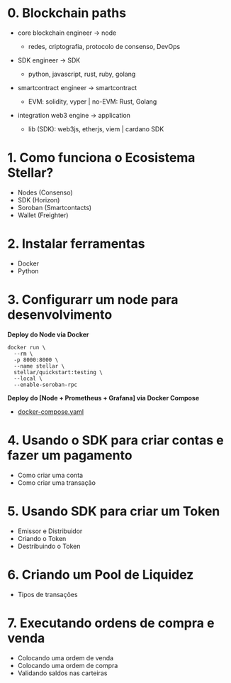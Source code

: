 # 0. Blockchain paths

- core blockchain engineer -> node

  - redes, criptografia, protocolo de consenso, DevOps

- SDK engineer -> SDK

  - python, javascript, rust, ruby, golang

- smartcontract engineer -> smartcontract

  - EVM: solidity, vyper | no-EVM: Rust, Golang

- integration web3 engine -> application
  - lib (SDK): web3js, etherjs, viem | cardano SDK

# 1. Como funciona o Ecosistema Stellar?

- Nodes (Consenso)
- SDK (Horizon)
- Soroban (Smartcontacts)
- Wallet (Freighter)

# 2. Instalar ferramentas

- Docker
- Python

# 3. Configurarr um node para desenvolvimento

**Deploy do Node via Docker**

```
docker run \
  --rm \
  -p 8000:8000 \
  --name stellar \
  stellar/quickstart:testing \
  --local \
  --enable-soroban-rpc
```

**Deploy do [Node + Prometheus + Grafana] via Docker Compose**

- [docker-compose.yaml](./setup-node/docker-compose.yaml)

# 4. Usando o SDK para criar contas e fazer um pagamento

- Como criar uma conta
- Como criar uma transação

# 5. Usando SDK para criar um Token

- Emissor e Distribuidor
- Criando o Token
- Destribuindo o Token

# 6. Criando um Pool de Liquidez

- Tipos de transações

# 7. Executando ordens de compra e venda

- Colocando uma ordem de venda
- Colocando uma ordem de compra
- Validando saldos nas carteiras
